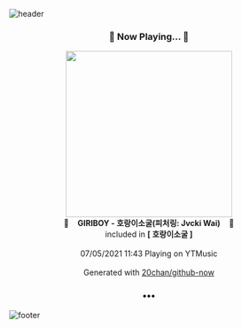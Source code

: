 ![header](https://capsule-render.vercel.app/api?type=wave&height=170&section=header&text=Hi.%20I'm%20SHIFT&fontColor=090707&fontAlignX=45&fontAlignY=65&fontSize=100)

<h3 align="center">🎵 Now Playing... 🎵</h3>
<p align="center">
  <a href="https://music.youtube.com/watch?v=xmXHQUAWLA8">
    <img width="300" src="https://lh3.googleusercontent.com/oUgdeF9lksntXEb6C_vhZ5NPC57uubX8F-4I6GWXqG2v6bQ1yMu5OdfPf_2esaCHRqetLrNtF_L4uLY">
  </a>
  <br>
  🎵&nbsp&nbsp&nbsp <b>GIRIBOY - 호랑이소굴(피처링: Jvcki Wai)</b> &nbsp&nbsp&nbsp🎵
  <br>
  included in <b>[ 호랑이소굴 ]</b>
  
  <br />
  <br />
  07/05/2021 11:43 Playing on YTMusic
  <br />
  <br />
  Generated with <a href="https://github.com/20chan/github-now">20chan/github-now</a>
</p>

<h3 align="center">•••</h3>

![footer](https://capsule-render.vercel.app/api?type=wave&height=150&section=footer)
